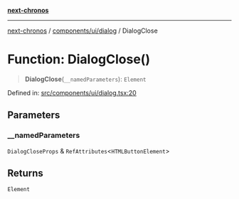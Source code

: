 [**next-chronos**](../../../../README.md)

***

[next-chronos](../../../../README.md) / [components/ui/dialog](../README.md) / DialogClose

# Function: DialogClose()

> **DialogClose**(`__namedParameters`): `Element`

Defined in: [src/components/ui/dialog.tsx:20](https://github.com/Bababum95/next-chronos/blob/41860730c8dd12c16699269e1eee86402c8d1a9f/src/components/ui/dialog.tsx#L20)

## Parameters

### \_\_namedParameters

`DialogCloseProps` & `RefAttributes`\<`HTMLButtonElement`\>

## Returns

`Element`
